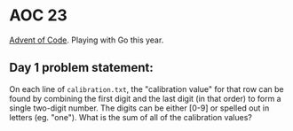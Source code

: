 # AOC 23

[Advent of Code](https://adventofcode.com/).
Playing with Go this year.

## Day 1 problem statement:

On each line of `calibration.txt`, the "calibration value" for that row can be found by combining the first digit and the last digit (in that order) to form a single two-digit number. The digits can be either [0-9] or spelled out in letters (eg. "one"). What is the sum of all of the calibration values?

